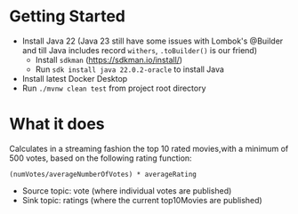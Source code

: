 # Getting Started

- Install Java 22 (Java 23 still have some issues with Lombok's @Builder and till Java includes record `withers`, `.toBuilder()` is our friend)
  - Install `sdkman` (https://sdkman.io/install/)
  - Run `sdk install java 22.0.2-oracle` to install Java
- Install latest Docker Desktop
- Run `./mvnw clean test` from project root directory

# What it does

Calculates in a streaming fashion the top 10 rated movies,with a minimum of 500 votes, based on the following rating function:

`(numVotes/averageNumberOfVotes) * averageRating`

- Source topic: vote (where individual votes are published)
- Sink topic: ratings (where the current top10Movies are published)